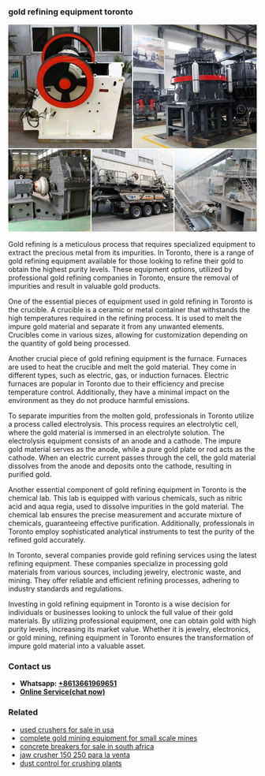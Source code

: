 <h3>gold refining equipment toronto</h3><img src='1708497586.jpg' alt=''><p>Gold refining is a meticulous process that requires specialized equipment to extract the precious metal from its impurities. In Toronto, there is a range of gold refining equipment available for those looking to refine their gold to obtain the highest purity levels. These equipment options, utilized by professional gold refining companies in Toronto, ensure the removal of impurities and result in valuable gold products.</p><p>One of the essential pieces of equipment used in gold refining in Toronto is the crucible. A crucible is a ceramic or metal container that withstands the high temperatures required in the refining process. It is used to melt the impure gold material and separate it from any unwanted elements. Crucibles come in various sizes, allowing for customization depending on the quantity of gold being processed.</p><p>Another crucial piece of gold refining equipment is the furnace. Furnaces are used to heat the crucible and melt the gold material. They come in different types, such as electric, gas, or induction furnaces. Electric furnaces are popular in Toronto due to their efficiency and precise temperature control. Additionally, they have a minimal impact on the environment as they do not produce harmful emissions.</p><p>To separate impurities from the molten gold, professionals in Toronto utilize a process called electrolysis. This process requires an electrolytic cell, where the gold material is immersed in an electrolyte solution. The electrolysis equipment consists of an anode and a cathode. The impure gold material serves as the anode, while a pure gold plate or rod acts as the cathode. When an electric current passes through the cell, the gold material dissolves from the anode and deposits onto the cathode, resulting in purified gold.</p><p>Another essential component of gold refining equipment in Toronto is the chemical lab. This lab is equipped with various chemicals, such as nitric acid and aqua regia, used to dissolve impurities in the gold material. The chemical lab ensures the precise measurement and accurate mixture of chemicals, guaranteeing effective purification. Additionally, professionals in Toronto employ sophisticated analytical instruments to test the purity of the refined gold accurately.</p><p>In Toronto, several companies provide gold refining services using the latest refining equipment. These companies specialize in processing gold materials from various sources, including jewelry, electronic waste, and mining. They offer reliable and efficient refining processes, adhering to industry standards and regulations.</p><p>Investing in gold refining equipment in Toronto is a wise decision for individuals or businesses looking to unlock the full value of their gold materials. By utilizing professional equipment, one can obtain gold with high purity levels, increasing its market value. Whether it is jewelry, electronics, or gold mining, refining equipment in Toronto ensures the transformation of impure gold material into a valuable asset.</p><h3>Contact us</h3><ul><li><strong>Whatsapp:&nbsp;<a href="https://wa.me/8613661969651">+8613661969651</a></strong></li><li><a href="https://swt.shibang-china.com/?git&amp;zhl&amp;gold refining equipment toronto"><strong>Online Service(chat now)</strong></a></li></ul><h3>Related</h3><ul><li><a href='used crushers for sale in usa.md'>used crushers for sale in usa</a></li><li><a href='complete gold mining equipment for small scale mines.md'>complete gold mining equipment for small scale mines</a></li><li><a href='concrete breakers for sale in south africa.md'>concrete breakers for sale in south africa</a></li><li><a href='jaw crusher 150 250 para la venta.md'>jaw crusher 150 250 para la venta</a></li><li><a href='dust control for crushing plants.md'>dust control for crushing plants</a></li></ul>